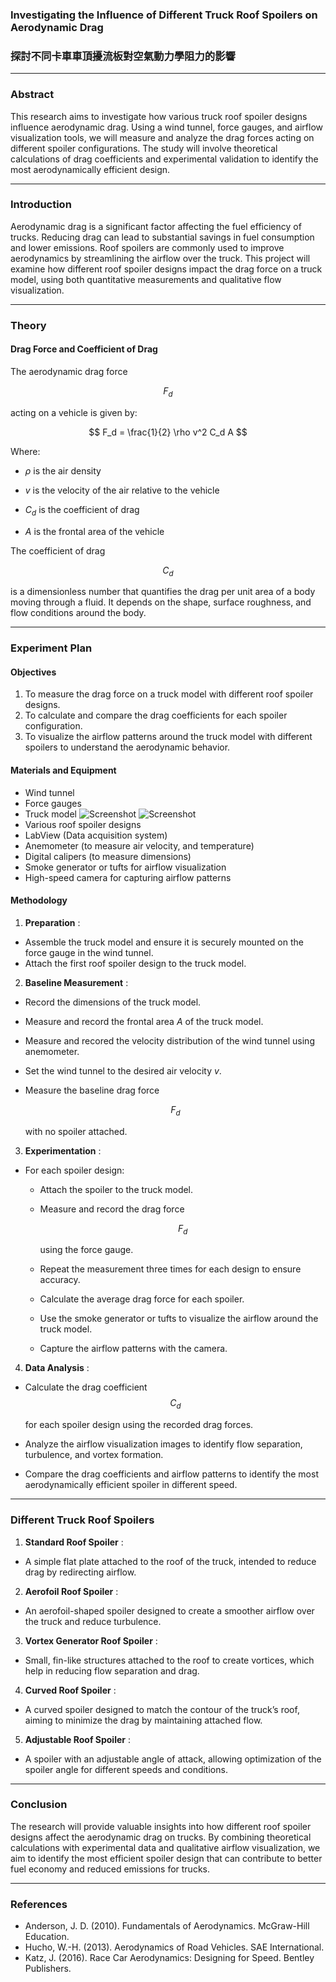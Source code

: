 ### Investigating the Influence of Different Truck Roof Spoilers on Aerodynamic Drag
### 探討不同卡車車頂擾流板對空氣動力學阻力的影響
---

### Abstract

This research aims to investigate how various truck roof spoiler designs influence aerodynamic drag. Using a wind tunnel, force gauges, and airflow visualization tools, we will measure and analyze the drag forces acting on different spoiler configurations. The study will involve theoretical calculations of drag coefficients and experimental validation to identify the most aerodynamically efficient design.

---

### Introduction

Aerodynamic drag is a significant factor affecting the fuel efficiency of trucks. Reducing drag can lead to substantial savings in fuel consumption and lower emissions. Roof spoilers are commonly used to improve aerodynamics by streamlining the airflow over the truck. This project will examine how different roof spoiler designs impact the drag force on a truck model, using both quantitative measurements and qualitative flow visualization.

---

### Theory

#### Drag Force and Coefficient of Drag

The aerodynamic drag force

$$
F_d
$$

acting on a vehicle is given by:

$$
F_d = \frac{1}{2} \rho v^2 C_d A
$$

Where:

- $\rho$ is the air density
- $v$ is the velocity of the air relative to the vehicle
- $C_d$ is the coefficient of drag

- $A$ is the frontal area of the vehicle

The coefficient of drag

$$
C_d
$$

is a dimensionless number that quantifies the drag per unit area of a body moving through a fluid. It depends on the shape, surface roughness, and flow conditions around the body.

---

### Experiment Plan

#### Objectives

1. To measure the drag force on a truck model with different roof spoiler designs.
2. To calculate and compare the drag coefficients for each spoiler configuration.
3. To visualize the airflow patterns around the truck model with different spoilers to understand the aerodynamic behavior.

#### Materials and Equipment

- Wind tunnel
- Force gauges
- Truck model
![Screenshot](https://github.com/Alexchiuu/Poject_Note-truck_spoilers/tree/main/pic/container.png)
![Screenshot](https://github.com/Alexchiuu/Poject_Note-truck_spoilers/tree/main/pic/truckbody.png)
- Various roof spoiler designs
- LabView (Data acquisition system)
- Anemometer (to measure air velocity, and temperature)
- Digital calipers (to measure dimensions)
- Smoke generator or tufts for airflow visualization
- High-speed camera for capturing airflow patterns

#### Methodology

1. **Preparation** :

- Assemble the truck model and ensure it is securely mounted on the force gauge in the wind tunnel.
- Attach the first roof spoiler design to the truck model.

2. **Baseline Measurement** :

- Record the dimensions of the truck model.
- Measure and record the frontal area $A$ of the truck model.
- Measure and recored the velocity distribution of the wind tunnel using anemometer.
- Set the wind tunnel to the desired air velocity $v$.
- Measure the baseline drag force

  $$
  F_d
  $$

  with no spoiler attached.

3. **Experimentation** :

- For each spoiler design:
  - Attach the spoiler to the truck model.
  - Measure and record the drag force

    $$
    F_d
    $$

    using the force gauge.
  - Repeat the measurement three times for each design to ensure accuracy.
  - Calculate the average drag force for each spoiler.
  - Use the smoke generator or tufts to visualize the airflow around the truck model.
  - Capture the airflow patterns with the camera.

4. **Data Analysis** :

- Calculate the drag coefficient
$$
C_d
$$

  for each spoiler design using the recorded drag forces.
- Analyze the airflow visualization images to identify flow separation, turbulence, and vortex formation.
- Compare the drag coefficients and airflow patterns to identify the most aerodynamically efficient spoiler in different speed.

---

### Different Truck Roof Spoilers

1. **Standard Roof Spoiler** :

- A simple flat plate attached to the roof of the truck, intended to reduce drag by redirecting airflow.

2. **Aerofoil Roof Spoiler** :

- An aerofoil-shaped spoiler designed to create a smoother airflow over the truck and reduce turbulence.

3. **Vortex Generator Roof Spoiler** :

- Small, fin-like structures attached to the roof to create vortices, which help in reducing flow separation and drag.

4. **Curved Roof Spoiler** :

- A curved spoiler designed to match the contour of the truck’s roof, aiming to minimize the drag by maintaining attached flow.

5. **Adjustable Roof Spoiler** :

- A spoiler with an adjustable angle of attack, allowing optimization of the spoiler angle for different speeds and conditions.

---

### Conclusion

The research will provide valuable insights into how different roof spoiler designs affect the aerodynamic drag on trucks. By combining theoretical calculations with experimental data and qualitative airflow visualization, we aim to identify the most efficient spoiler design that can contribute to better fuel economy and reduced emissions for trucks.

---

### References

- Anderson, J. D. (2010). Fundamentals of Aerodynamics. McGraw-Hill Education.
- Hucho, W.-H. (2013). Aerodynamics of Road Vehicles. SAE International.
- Katz, J. (2016). Race Car Aerodynamics: Designing for Speed. Bentley Publishers.
